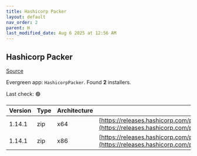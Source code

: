 ```yaml
---
title: Hashicorp Packer
layout: default
nav_order: 2
parent: H
last_modified_date: Aug 6 2025 at 12:56 AM
---
```


## Hashicorp Packer

[Source](https://packer.io/)

Evergreen app: `HashicorpPacker`. Found **2** installers.

Last check: 🟢

| Version | Type | Architecture | URI                                                                                                                                                          |
| ------- | ---- | ------------ | ------------------------------------------------------------------------------------------------------------------------------------------------------------ |
| 1.14.1  | zip  | x64          | [https://releases.hashicorp.com/packer/1.14.1/packer_1.14.1_windows_amd64.zip](https://releases.hashicorp.com/packer/1.14.1/packer_1.14.1_windows_amd64.zip) |
| 1.14.1  | zip  | x86          | [https://releases.hashicorp.com/packer/1.14.1/packer_1.14.1_windows_386.zip](https://releases.hashicorp.com/packer/1.14.1/packer_1.14.1_windows_386.zip)     |
